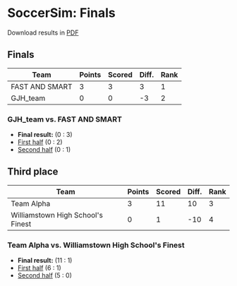 # SoccerSim: Finals

Download results in [PDF](pdfs/wc-finals.pdf)

## Finals

|Team          |Points|Scored|Diff.|Rank|
|--------------|------|------|-----|----|
|FAST AND SMART|3     |3     |3    |1   |
|GJH_team      |0     |0     |-3   |2   |


### GJH_team vs. FAST AND SMART
- **Final result:** (0 : 3)
- [First half](worldcup-outputs-b/sim2b_6_1st_fin-1/sim2b_6_1st_fin_-_1_-_FAST_AND_SMART_vs_GJH_team-20210624T161431-new.html) (0 : 2)
- [Second half](worldcup-outputs-b/sim2b_6_1st_fin-2/sim2b_6_1st_fin_-_2_-_GJH_team_vs_FAST_AND_SMART-20210624T162039-new.html) (0 : 1)

## Third place

|Team                             |Points|Scored|Diff.|Rank|
|---------------------------------|------|------|-----|----|
|Team Alpha                       |3     |11    |10   |3   |
|Williamstown High School's Finest|0     |1     |-10  |4   |


### Team Alpha vs. Williamstown High School's Finest
- **Final result:** (11 : 1)
- [First half](worldcup-outputs-b/sim2b_6_2nd_fin-1/sim2b_6_2nd_fin_-_1_-_Williamstown_High_School's_Finest_vs_Team_Alpha-20210624T162637-new.html) (6 : 1)
- [Second half](worldcup-outputs-b/sim2b_6_2nd_fin-2/sim2b_6_2nd_fin_-_2_-_Team_Alpha_vs_Williamstown_High_School's_Finest-20210624T163251-new.html) (5 : 0)

